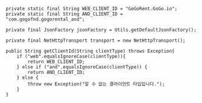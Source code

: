     private static final String WEB_CLIENT_ID = "GoGoRent.GoGo.io";
    private static final String AND_CLIENT_ID = "com.gogofnd.gogorental_and";

    private final JsonFactory jsonFactory = Utils.getDefaultJsonFactory();

    private final NetHttpTransport transport = new NetHttpTransport();

    public String getClientId(String clientType) throws Exception{
        if ("web".equalsIgnoreCase(clientType)){
            return WEB_CLIENT_ID;
        } else if ("and".equalsIgnoreCase(clientType)) {
            return AND_CLIENT_ID;
        } else {
            throw new Exception("알 수 없는 클라이언트 타입입니다.");
        }
    }
